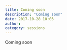 ```yaml
---
title: Coming soon
description: "Coming soon"
date: 2017-10-28 10:03
author:
category: sessions
---
```

Coming soon